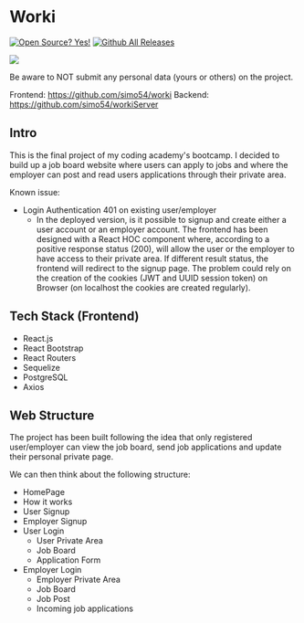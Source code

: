 # Worki

[![Open Source? Yes!](https://badgen.net/badge/Open%20Source%20%3F/Yes%21/blue?icon=github)](https://github.com/Naereen/badges/)
[![Github All Releases](https://img.shields.io/badge/README.md-in%20progress-yellow)]()


![](newhome.gif)

Be aware to NOT submit any personal data (yours or others) on the project.

Frontend: https://github.com/simo54/worki
Backend: https://github.com/simo54/workiServer

## Intro

This is the final project of my coding academy's bootcamp. I decided to build up a job board website where users can apply to jobs and where the employer can post and read users applications through their private area.

Known issue:

- Login Authentication 401 on existing user/employer
  - In the deployed version, is it possible to signup and create either a user account or an employer account. The frontend has been designed with a React HOC component where, according to a positive response status (200), will allow the user or the employer to have access to their private area. If different result status, the frontend will redirect to the signup page. The problem could rely on the creation of the cookies (JWT and UUID session token) on Browser (on localhost the cookies are created regularly).

## Tech Stack (Frontend)

- React.js
- React Bootstrap
- React Routers
- Sequelize
- PostgreSQL
- Axios

## Web Structure

The project has been built following the idea that only registered user/employer can view the job board, send job applications and update their personal private page.

We can then think about the following structure:

- HomePage
- How it works
- User Signup
- Employer Signup
- User Login
  - User Private Area
  - Job Board
  - Application Form
- Employer Login
  - Employer Private Area
  - Job Board
  - Job Post
  - Incoming job applications
